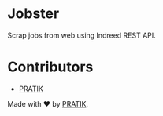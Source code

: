 # Jobster
Scrap jobs from web using Indreed REST API.

# Contributors
* [PRATIK](https://github.com/pratikstemkar/)

Made with :heart: by [PRATIK](https://github.com/pratikstemkar/).
